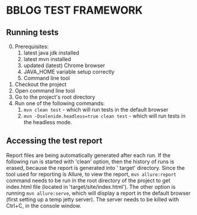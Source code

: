 # BBLOG TEST FRAMEWORK

## Running tests

0. Prerequisites:
   1. latest java jdk installed
   2. latest mvn installed
   3. updated (latest) Chrome browser
   4. JAVA_HOME variable setup correctly
   5. Command line tool
1. Checkout the project
2. Open command line tool
3. Go to the project's root directory
4. Run one of the following commands:
    1. `mvn clean test` - which will run tests in the default browser
    2. `mvn -Dselenide.headless=true clean test` - which will run tests in the headless mode.

## Accessing the test report

Report files are being automatically generated after each run. If the following run is started
with 'clean' option, then the history of runs is erased, because the report is generated into '
target' directory. Since the tool used for reporting is Allure, to view the
report, `mvn allure:report` command needs to be run in the root directory of the project to get
index.html file (located in 'target/site/index.html'). The other option is
running `mvn allure:serve`, which will display a report in the default browser (first setting up a
temp jetty server). The server needs to be killed with Ctrl+C, in the console window.



